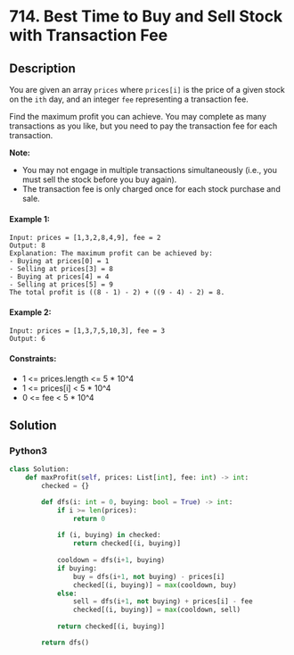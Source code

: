 # 714. Best Time to Buy and Sell Stock with Transaction Fee


## Description
You are given an array `prices` where `prices[i]` is the price of a given stock on the `ith` day, and an integer `fee` representing a transaction fee.

Find the maximum profit you can achieve. You may complete as many transactions as you like, but you need to pay the transaction fee for each transaction.

**Note:**

-   You may not engage in multiple transactions simultaneously (i.e., you must sell the stock before you buy again).
-   The transaction fee is only charged once for each stock purchase and sale.

#### Example 1:
```
Input: prices = [1,3,2,8,4,9], fee = 2
Output: 8
Explanation: The maximum profit can be achieved by:
- Buying at prices[0] = 1
- Selling at prices[3] = 8
- Buying at prices[4] = 4
- Selling at prices[5] = 9
The total profit is ((8 - 1) - 2) + ((9 - 4) - 2) = 8.
```

#### Example 2:
```
Input: prices = [1,3,7,5,10,3], fee = 3
Output: 6
```

#### Constraints:
- 1 <= prices.length <= 5 * 10^4
- 1 <= prices[i] < 5 * 10^4
- 0 <= fee < 5 * 10^4


## Solution

### Python3
```python
class Solution:
    def maxProfit(self, prices: List[int], fee: int) -> int:
        checked = {}

        def dfs(i: int = 0, buying: bool = True) -> int:
            if i >= len(prices):
                return 0
            
            if (i, buying) in checked:
                return checked[(i, buying)]
            
            cooldown = dfs(i+1, buying)
            if buying:
                buy = dfs(i+1, not buying) - prices[i]
                checked[(i, buying)] = max(cooldown, buy)
            else:
                sell = dfs(i+1, not buying) + prices[i] - fee
                checked[(i, buying)] = max(cooldown, sell)
            
            return checked[(i, buying)]

        return dfs()
```
